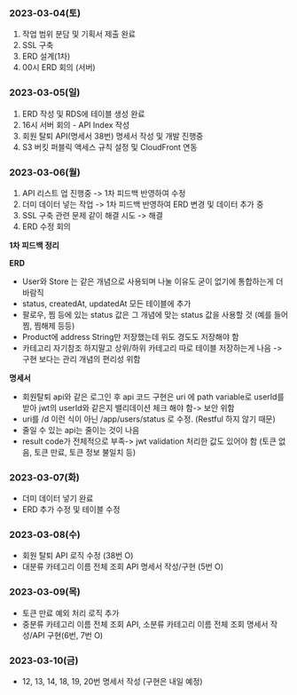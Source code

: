 ### 2023-03-04(토)
1. 작업 범위 분담 및 기획서 제출 완료
2. SSL 구축
3. ERD 설계(1차)
4. 00시 ERD 회의 (서버)

### 2023-03-05(일)
1. ERD 작성 및 RDS에 테이블 생성 완료
2. 16시 서버 회의 - API Index 작성
3. 회원 탈퇴 API(명세서 38번) 명세서 작성 및 개발 진행중
4. S3 버킷 퍼블릭 액세스 규칙 설정 및 CloudFront 연동

### 2023-03-06(월)
1. API 리스트 업 진행중 -> 1차 피드백 반영하여 수정
2. 더미 데이터 넣는 작업 -> 1차 피드백 반영하여 ERD 변경 및 데이터 추가 중
3. SSL 구축 관련 문제 같이 해결 시도 -> 해결
4. ERD 수정 회의

**1차 피드백 정리**

**ERD**
- User와 Store 는 같은 개념으로 사용되며 나눌 이유도 굳이 없기에 통합하는게 더 바람직
- status, createdAt, updatedAt 모든 테이블에 추가
- 팔로우, 찜 등에 있는 status 값은 그 개념에 맞는 status 값을 사용할 것 (예를 들어 찜, 찜해제 등등)
- Product에 address String만 저장했는데 위도 경도도 저장해야 함
- 카테고리 자기참조 하지말고 상위/하위 카테고리 따로 테이블 저장하는게 나음 -> 구현 보다는 관리 개념의 편리성 위함

**명세서**

- 회원탈퇴 api와 같은 로그인 후 api 코드 구현은 uri 에 path variable로 userId를 받아 jwt의 userId와 같은지 밸리데이션 체크 해야 함-> 보안 위함
- uri를 /d 이런 식이 아닌 /app/users/status 로 수정. (Restful 하지 않기 때문)
- 줄일 수 있는 api는 줄이는 것이 나음
- result code가 전체적으로 부족-> jwt validation 처리한 값도 있어야 함 (토큰 없음, 토큰 만료, 토큰 정보 불일치 등)

### 2023-03-07(화)
- 더미 데이터 넣기 완료
- ERD 추가 수정 및 테이블 수정

### 2023-03-08(수)
- 회원 탈퇴 API 로직 수정 (38번 O)
- 대분류 카테고리 이름 전체 조회 API 명세서 작성/구현 (5번 O)

### 2023-03-09(목)
- 토큰 만료 예외 처리 로직 추가
- 중분류 카테고리 이름 전체 조회 API, 소분류 카테고리 이름 전체 조회 명세서 작성/API 구현(6번, 7번 O)

### 2023-03-10(금)
- 12, 13, 14, 18, 19, 20번 명세서 작성 (구현은 내일 예정)

